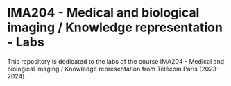 # IMA204 - Medical and biological imaging / Knowledge representation - Labs

This repository is dedicated to the labs of the course IMA204 - Medical and biological imaging / Knowledge representation from Télécom Paris (2023-2024).
